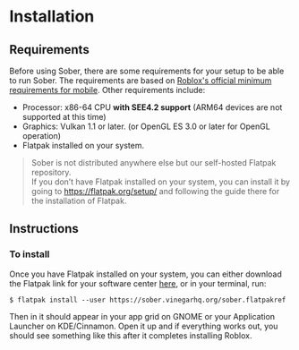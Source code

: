 # Installation

## Requirements

Before using Sober, there are some requirements for your setup to be able to run Sober. The requirements are based on [Roblox's official minimum requirements for mobile](https://en.help.roblox.com/hc/en-us/articles/203625474).
Other requirements include:

- Processor: x86-64 CPU **with SEE4.2 support** (ARM64 devices are not supported at this time)
- Graphics: Vulkan 1.1 or later. (or OpenGL ES 3.0 or later for OpenGL operation)
- Flatpak installed on your system.

> Sober is not distributed anywhere else but our self-hosted Flatpak repository.<br>
If you don’t have Flatpak installed on your system, you can install it by going to https://flatpak.org/setup/ and following the guide there for the installation of Flatpak. 

## Instructions
### To install
Once you have Flatpak installed on your system, you can either download the Flatpak link for your software center [here](https://sober.vinegarhq.org/sober.flatpakref), or in your terminal, run:

```console
$ flatpak install --user https://sober.vinegarhq.org/sober.flatpakref
```

Then in it should appear in your app grid on GNOME or your Application Launcher on KDE/Cinnamon. Open it up and if everything works out, you should see something like this after it completes installing Roblox.